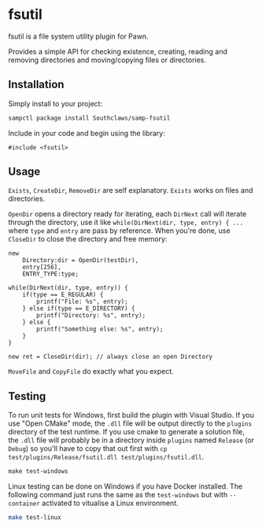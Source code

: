 # fsutil

fsutil is a file system utility plugin for Pawn.

Provides a simple API for checking existence, creating, reading and removing
directories and moving/copying files or directories.

## Installation

Simply install to your project:

```bash
sampctl package install Southclaws/samp-fsutil
```

Include in your code and begin using the library:

```pawn
#include <fsutil>
```

## Usage

`Exists`, `CreateDir`, `RemoveDir` are self explanatory. `Exists` works on files
and directories.

`OpenDir` opens a directory ready for iterating, each `DirNext` call will
iterate through the directory, use it like
`while(DirNext(dir, type, entry) { ...` where `type` and `entry` are pass by
reference. When you're done, use `CloseDir` to close the directory and free
memory:

```pawn
new
    Directory:dir = OpenDir(testDir),
    entry[256],
    ENTRY_TYPE:type;

while(DirNext(dir, type, entry)) {
    if(type == E_REGULAR) {
        printf("File: %s", entry);
    } else if(type == E_DIRECTORY) {
        printf("Directory: %s", entry);
    } else {
        printf("Something else: %s", entry);
    }
}

new ret = CloseDir(dir); // always close an open Directory
```

`MoveFile` and `CopyFile` do exactly what you expect.

## Testing

To run unit tests for Windows, first build the plugin with Visual Studio. If you
use "Open CMake" mode, the `.dll` file will be output directly to the `plugins`
directory of the test runtime. If you use cmake to generate a solution file, the
`.dll` file will probably be in a directory inside `plugins` named `Release` (or
`Debug`) so you'll have to copy that out first with
`cp test/plugins/Release/fsutil.dll test/plugins/fsutil.dll`.

```powershell
make test-windows
```

Linux testing can be done on Windows if you have Docker installed. The following
command just runs the same as the `test-windows` but with `--container`
activated to vitualise a Linux environment.

```bash
make test-linux
```
